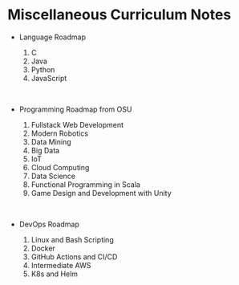 # Miscellaneous Curriculum Notes

- Language Roadmap

    1. C
    2. Java
    3. Python
    4. JavaScript

<br />


- Programming Roadmap from OSU

    1. Fullstack Web Development
    2. Modern Robotics
    3. Data Mining
    4. Big Data
    5. IoT
    6. Cloud Computing
    7. Data Science
    8. Functional Programming in Scala
    9. Game Design and Development with Unity

<br />


- DevOps Roadmap

    1. Linux and Bash Scripting
    2. Docker
    3. GitHub Actions and CI/CD
    4. Intermediate AWS
    5. K8s and Helm